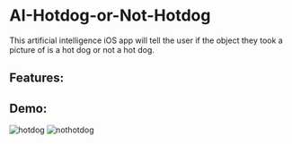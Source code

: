 # AI-Hotdog-or-Not-Hotdog
This artificial intelligence iOS app will tell the user if the object they took a picture of is a hot dog or not a hot dog.

## Features:

## Demo:

<div>
<img style="float:left padding:100px;" src="https://media.giphy.com/media/VbE3UYeZ2ywdJH0hej/giphy.gif" title="hotdog"/>
<img style="float:left padding:100px;" src="https://media.giphy.com/media/WovVJt20yNiakNiVSU/giphy.gif" title="nothotdog"/>
</div>
